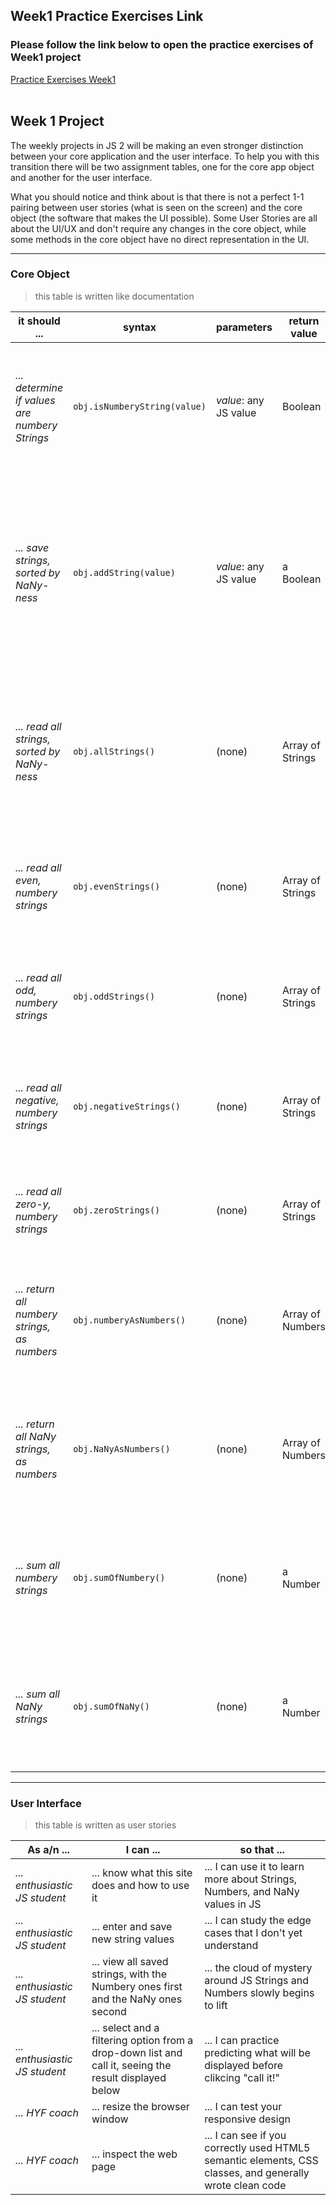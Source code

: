 ## Week1 Practice Exercises Link
   ### Please follow the link below to open the practice exercises of Week1 project

<a href="https://mert1980.github.io/javascript-2/blob/master/week-1-project/practice-problems/index.html">Practice Exercises Week1</a><br><br>

## Week 1 Project

The weekly projects in JS 2 will be making an even stronger distinction between your core application and the user interface.   To help you with this transition there will be two assignment tables, one for the core app object and another for the user interface.

What you should notice and think about is that there is not a perfect 1-1 pairing between user stories (what is seen on the screen) and the core object (the software that makes the UI possible).  Some User Stories are all about the UI/UX and don't require any changes in the core object, while some methods in the core object have no direct representation in the UI.

---

### Core Object

> this table is written like documentation


| __it should ...__ | __syntax__ | __parameters__ | __return value__ | __description__ |
| --- | --- | --- | --- | --- |
| _... determine if values are numbery Strings_ | ```obj.isNumberyString(value)``` | _value_: any JS value | Boolean | It returns ```true``` if the argument is a string that does not cast to ```NaN```, otherwise it returns ```false```.
| _... save strings, sorted by NaNy-ness_ | ```obj.addString(value)``` | _value_: any JS value | a Boolean | If the value is a string it will be sorted by NaNy-ness and saved, then true will be returned.  If the value is not a string, it will not be saved and false will be returned |
| _... read all strings, sorted by NaNy-ness_ | ```obj.allStrings()``` |  (none) | Array of Strings | This method returns all of the saved strings, with the numbery ones first and the NaNy ones second |
| _... read all even, numbery strings_ | ```obj.evenStrings()``` |  (none) | Array of Strings | This method returns all of the saved strings that cast to even numbers |
| _... read all odd, numbery strings_ | ```obj.oddStrings()``` | (none)  | Array of Strings | This method returns all of the saved strings that cast to odd numbers |
| _... read all negative, numbery strings_ | ```obj.negativeStrings()``` |  (none) | Array of Strings  | This method returns all of the saved strings that cast to negative numbers |
| _... read all zero-y, numbery strings_ | ```obj.zeroStrings()``` |  (none) | Array of Strings  | This method returns all of the saved strings that cast to zero |
| _... return all numbery strings, as numbers_ | ```obj.numberyAsNumbers()``` |  (none) | Array of Numbers  | This method casts all saved, numbery strings to numbers and returns them in an array |
| _... return all NaNy strings, as numbers_ | ```obj.NaNyAsNumbers()``` |  (none) | Array of Numbers  | This method casts all saved, NaNy strings to numbers and returns them in an array |
| _... sum all numbery strings_ | ```obj.sumOfNumbery()``` | (none)  | a Number  | This method casts all saved, numbery strings to Numbers and adds them together |
| _... sum all NaNy strings_ | ```obj.sumOfNaNy()``` | (none)  | a Number  | This method converts all saved, NaNy strings to Numbers and adds them together |

---

### User Interface

> this table is written as user stories

| __As a/n__ ... | __I can__ ... | __so that__ ... |
| --- | --- | --- |
| _... enthusiastic JS student_ | ... know what this site does and how to use it | ... I can use it to learn more about Strings, Numbers, and NaNy values in JS |
| _... enthusiastic JS student_ | ... enter and save new string values | ... I can study the edge cases that I don't yet understand |
| _... enthusiastic JS student_ | ... view all saved strings, with the Numbery ones first and the NaNy ones second | ... the cloud of mystery around JS Strings and Numbers slowly begins to lift |
| _... enthusiastic JS student_ | ... select and a filtering option from a drop-down list and call it, seeing the result displayed below | ... I can practice predicting what will be displayed before clikcing "call it!" |
| _... HYF coach_ | ... resize the browser window | ... I can test your responsive design |
| _... HYF coach_ | ... inspect the web page | ... I can see if you correctly used HTML5 semantic elements, CSS classes, and generally wrote clean code |
